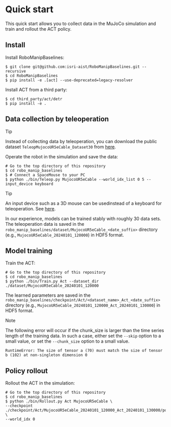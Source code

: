 # Quick start
This quick start allows you to collect data in the MuJoCo simulation and train and rollout the ACT policy.

## Install
Install RoboManipBaselines:
```console
$ git clone git@github.com:isri-aist/RoboManipBaselines.git --recursive
$ cd RoboManipBaselines
$ pip install -e .[act] --use-deprecated=legacy-resolver
```

Install ACT from a third party:
```console
$ cd third_party/act/detr
$ pip install -e .
```

## Data collection by teleoperation
> [!TIP]
> Instead of collecting data by teleoperation, you can download the public dataset `TeleopMujocoUR5eCable_Dataset30` from [here](./dataset_list.md#Demonstrations-in-MuJoCo-environments).

Operate the robot in the simulation and save the data:
```console
# Go to the top directory of this repository
$ cd robo_manip_baselines
$ # Connect a SpaceMouse to your PC
$ python ./bin/Teleop.py MujocoUR5eCable --world_idx_list 0 5 --input_device keyboard
```

> [!TIP]
> An input device such as a 3D mouse can be usedinstead of a keyboard for teleoperation. See [here](../robo_manip_baselines/teleop/README.md).

In our experience, models can be trained stably with roughly 30 data sets.
The teleoperation data is saved in the `robo_manip_baselines/dataset/MujocoUR5eCable_<date_suffix>` directory (e.g., `MujocoUR5eCable_20240101_120000`) in HDF5 format.

## Model training
Train the ACT:
```console
# Go to the top directory of this repository
$ cd robo_manip_baselines
$ python ./bin/Train.py Act --dataset_dir ./dataset/MujocoUR5eCable_20240101_120000
```
The learned parameters are saved in the `robo_manip_baselines/checkpoint/Act/<dataset_name>_Act_<date_suffix>` directory (e.g., `MujocoUR5eCable_20240101_120000_Act_20240101_130000`) in HDF5 format.

> [!NOTE]
> The following error will occur if the chunk_size is larger than the time series length of the training data.
> In such a case, either set the `--skip` option to a small value, or set the `--chunk_size` option to a small value.
> ```console
> RuntimeError: The size of tensor a (70) must match the size of tensor b (102) at non-singleton dimension 0
> ```

## Policy rollout
Rollout the ACT in the simulation:
```console
# Go to the top directory of this repository
$ cd robo_manip_baselines
$ python ./bin/Rollout.py Act MujocoUR5eCable \
--checkpoint ./checkpoint/Act/MujocoUR5eCable_20240101_120000_Act_20240101_130000/policy_last.ckpt \
--world_idx 0
```
